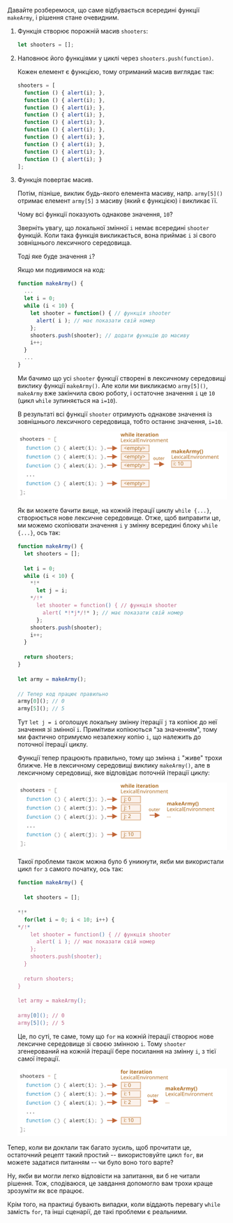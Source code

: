 
Давайте розберемося, що саме відбувається всередині функції `makeArmy`, і рішення стане очевидним.

1. Функція створює порожній масив `shooters`:

    ```js
    let shooters = [];
    ```
2. Наповнює його функціями у циклі через `shooters.push(function)`.

    Кожен елемент є функцією, тому отриманий масив виглядає так:

    ```js no-beautify
    shooters = [
      function () { alert(i); },
      function () { alert(i); },
      function () { alert(i); },
      function () { alert(i); },
      function () { alert(i); },
      function () { alert(i); },
      function () { alert(i); },
      function () { alert(i); },
      function () { alert(i); },
      function () { alert(i); }
    ];
    ```

3. Функція повертає масив.
    
    Потім, пізніше, виклик будь-якого елемента масиву, напр. `army[5]()` отримає елемент `army[5]` з масиву (який є функцією) і викликає її.
    
    Чому всі функції показують однакове значення, `10`?
    
    Зверніть увагу, що локальної змінної `i` немає всередині `shooter` функцій. Коли така функція викликається, вона приймає `i` зі свого зовнішнього лексичного середовища.
    
    Тоді яке буде значення `i`?
    
    Якщо ми подивимося на код:
    
    ```js
    function makeArmy() {
      ...
      let i = 0;
      while (i < 10) {
        let shooter = function() { // функція shooter
          alert( i ); // має показати свій номер
        };
        shooters.push(shooter); // додати функцію до масиву
        i++;
      }
      ...
    }
    ```
    
    Ми бачимо що усі `shooter` функції створені в лексичному середовищі виклику функції `makeArmy()`. Але коли ми викликаємо `army[5]()`, `makeArmy` вже закінчила свою роботу, і остаточне значення `i` це `10` (цикл `while` зупиняється на `i=10`).
    
    В результаті всі функції `shooter` отримують однакове значення із зовнішнього лексичного середовища, тобто останнє значення, `i=10`.
    
    ![](lexenv-makearmy-empty.svg)
    
    Як ви можете бачити вище, на кожній ітерації циклу `while {...}`, створюється нове лексичне середовище. Отже, щоб виправити це, ми можемо скопіювати значення `i` у змінну всередині блоку `while {...}`, ось так:
    
    ```js run
    function makeArmy() {
      let shooters = [];
    
      let i = 0;
      while (i < 10) {
        *!*
          let j = i;
        */!*
          let shooter = function() { // функція shooter
            alert( *!*j*/!* ); // має показати свій номер
          };
        shooters.push(shooter);
        i++;
      }
    
      return shooters;
    }
    
    let army = makeArmy();
    
    // Тепер код працює правильно
    army[0](); // 0
    army[5](); // 5
    ```
    
    Тут `let j = i` оголошує локальну змінну ітерації `j` та копіює до неї значення зі змінної `i`. Примітиви копіюються "за значенням", тому ми фактично отримуємо незалежну копію `i`, що належить до поточної ітерації циклу.
    
    Функції тепер працюють правильно, тому що змінна `i` "живе" трохи ближче. Не в лексичному середовищі виклику `makeArmy()`, але в лексичному середовищі, яке відповідає поточній ітерації циклу:
    
    ![](lexenv-makearmy-while-fixed.svg)
    
    Такої проблеми також можна було б уникнути, якби ми використали цикл `for` з самого початку, ось так:
    
    ```js run demo
    function makeArmy() {
    
      let shooters = [];
    
    *!*
      for(let i = 0; i < 10; i++) {
    */!*
        let shooter = function() { // функція shooter
          alert( i ); // має показати свій номер
        };
        shooters.push(shooter);
      }
    
      return shooters;
    }
    
    let army = makeArmy();
    
    army[0](); // 0
    army[5](); // 5
    ```
    
    Це, по суті, те саме, тому що `for` на кожній ітерації створює нове лексичне середовище зі своєю змінною `i`. Тому `shooter` згенерований на кожній ітерації бере посилання на змінну `i`, з тієї самої ітерації.
    
    ![](lexenv-makearmy-for-fixed.svg)

Тепер, коли ви доклали так багато зусиль, щоб прочитати це, остаточний рецепт такий простий -- використовуйте цикл `for`, ви можете задатися питанням -- чи було воно того варте?

Ну, якби ви могли легко відповісти на запитання, ви б не читали рішення. Тож, сподіваюся, це завдання допомогло вам трохи краще зрозуміти як все працює.

Крім того, на практиці бувають випадки, коли віддають перевагу `while` замість `for`, та інші сценарії, де такі проблеми є реальними.

